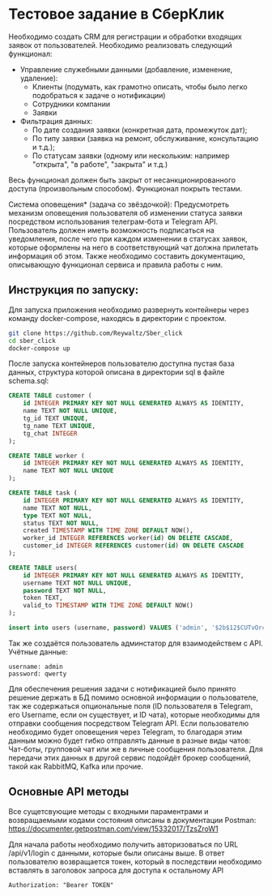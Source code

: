 # Тестовое задание в СберКлик

Необходимо создать CRM для регистрации и обработки входящих заявок от пользователей. Необходимо реализовать следующий функционал:
* Управление служебными данными (добавление, изменение, удаление):
    * Клиенты (подумать, как грамотно описать, чтобы было легко подобраться к задаче о нотификации)
    * Сотрудники компании
    * Заявки
* Фильтрация данных: 
    * По дате создания заявки (конкретная дата, промежуток дат); 
    * По типу заявки (заявка на ремонт, обслуживание, консультацию и т.д.);
    * По статусам заявки (одному или нескольким: например "открыта", "в работе", "закрыта" и т.д.)

Весь функционал должен быть закрыт от несанкционированного доступа (произвольным способом). Функционал покрыть тестами.

Система оповещения* (задача со звёздочкой): Предусмотреть механизм оповещения пользователя об изменении статуса заявки посредством использования телеграм-бота и Telegram API. Пользователь должен иметь возможность подписаться на уведомления, после чего при каждом изменении в статусах заявок, которые оформлены на него в соответствующий чат должна прилетать информация об этом. Также необходимо составить документацию, описывающую функционал сервиса и правила работы с ним.
        

## Инструкция по запуску:
Для запуска приложения необходимо развернуть контейнеры через команду docker-compose, находясь в директории с проектом. 
```bash
git clone https://github.com/Reywaltz/Sber_click
cd sber_click
docker-compose up
```

После запуска контейнеров пользователю доступна пустая база данных, структура которой описана в директории sql в файле schema.sql:
```sql
CREATE TABLE customer (
    id INTEGER PRIMARY KEY NOT NULL GENERATED ALWAYS AS IDENTITY,
    name TEXT NOT NULL UNIQUE,
    tg_id TEXT UNIQUE,
    tg_name TEXT UNIQUE,
    tg_chat INTEGER
);

CREATE TABLE worker (
    id INTEGER PRIMARY KEY NOT NULL GENERATED ALWAYS AS IDENTITY,
    name TEXT NOT NULL UNIQUE
);

CREATE TABLE task (
    id INTEGER PRIMARY KEY NOT NULL GENERATED ALWAYS AS IDENTITY,
    name TEXT NOT NULL,
    type TEXT NOT NULL,
    status TEXT NOT NULL,
    created TIMESTAMP WITH TIME ZONE DEFAULT NOW(),
    worker_id INTEGER REFERENCES worker(id) ON DELETE CASCADE,
    customer_id INTEGER REFERENCES customer(id) ON DELETE CASCADE
);

CREATE TABLE users(
    id INTEGER PRIMARY KEY NOT NULL GENERATED ALWAYS AS IDENTITY,
    username TEXT NOT NULL UNIQUE,
    password TEXT NOT NULL,
    token TEXT,
    valid_to TIMESTAMP WITH TIME ZONE DEFAULT NOW()
);

insert into users (username, password) VALUES ('admin', '$2b$12$CUTvOrccJn083q9AkAknV.YIzCO3Nq26psK//udyJfzMGLEH8w5Gm')
```

Так же создаётся пользователь админстатор для взаимодействем с API. Учётные данные:

```
username: admin
password: qwerty
```

Для обеспечения решения задачи с нотификацией было принято решение держать в БД помимо основной информации о пользователе, так же содержаться опциональные поля (ID пользователя в Telegram, его Username, если он существует, и ID чата), которые необходимы для отправки сообщения посредством Telegram API. Если пользователю необходимо будет оповещения через Telegram, то благодаря этим данным можно будет гибко отправлять данные в разные виды чатов: Чат-боты, групповой чат или же в личные сообщения пользователя. Для передачи этих данных в другой сервис подойдёт брокер сообщений, такой как RabbitMQ, Kafka или прочие.

## Основные API методы

Все сущетсвующие методы с входными параментрами и возвращаемыми кодами состояния описаны в документации Postman:
https://documenter.getpostman.com/view/15332017/TzsZroW1

Для начала работы необходимо получить авторизоваться по URL /api/v1/login с данными, которые были описаны выше. В ответ пользователю возвращается токен, который в последствии необходимо вставлять в заголовок запроса для доступа к остальному API
```
Authorization: "Bearer TOKEN"
```